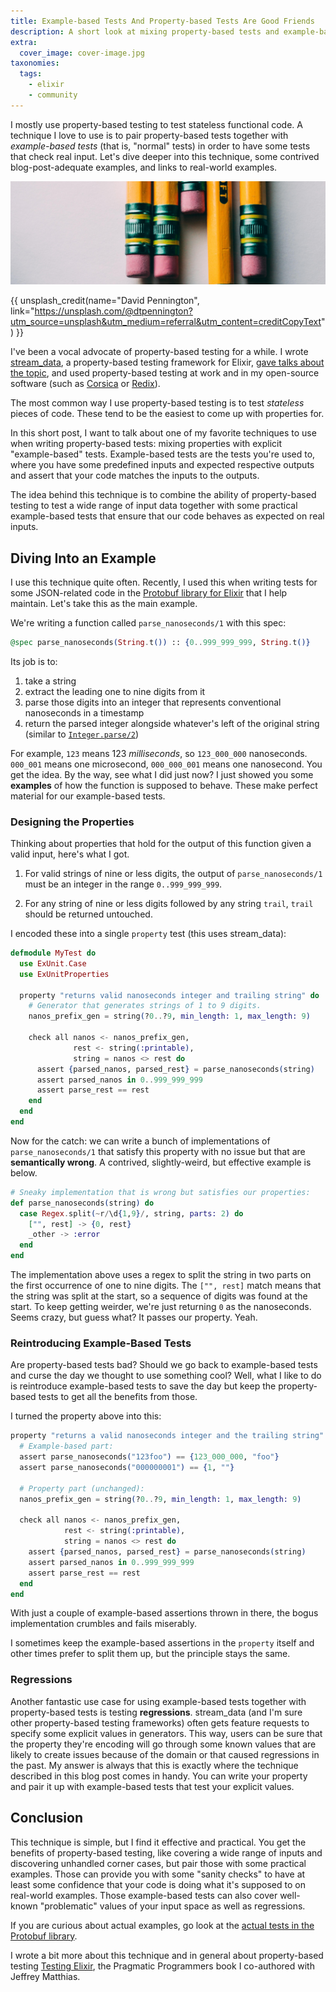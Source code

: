 ```yaml
---
title: Example-based Tests And Property-based Tests Are Good Friends
description: A short look at mixing property-based tests and example-based tests to get the best of both worlds.
extra:
  cover_image: cover-image.jpg
taxonomies:
  tags:
    - elixir
    - community
---
```


I mostly use property-based testing to test stateless functional code. A technique I love to use is to pair property-based tests together with *example-based tests* (that is, "normal" tests) in order to have some tests that check real input. Let's dive deeper into this technique, some contrived blog-post-adequate examples, and links to real-world examples.

<!-- more -->

![Cover image of just a bunch of pencils](cover-image.jpg)

{{ unsplash_credit(name="David Pennington", link="https://unsplash.com/@dtpennington?utm_source=unsplash&utm_medium=referral&utm_content=creditCopyText") }}

I've been a vocal advocate of property-based testing for a while. I wrote [stream_data][], a property-based testing framework for Elixir, [gave talks about the topic][my-talk], and used property-based testing at work and in my open-source software (such as [Corsica][corsica-properties] or [Redix][redix-properties]).

The most common way I use property-based testing is to test *stateless* pieces of code. These tend to be the easiest to come up with properties for.

In this short post, I want to talk about one of my favorite techniques to use when writing property-based tests: mixing properties with explicit "example-based" tests. Example-based tests are the tests you're used to, where you have some predefined inputs and expected respective outputs and assert that your code matches the inputs to the outputs.

The idea behind this technique is to combine the ability of property-based testing to test a wide range of input data together with some practical example-based tests that ensure that our code behaves as expected on real inputs.

## Diving Into an Example

I use this technique quite often. Recently, I used this when writing tests for some JSON-related code in the [Protobuf library for Elixir][elixir-protobuf] that I help maintain. Let's take this as the main example.

We're writing a function called `parse_nanoseconds/1` with this spec:

```elixir
@spec parse_nanoseconds(String.t()) :: {0..999_999_999, String.t()}
```

Its job is to:

  1. take a string
  1. extract the leading one to nine digits from it
  1. parse those digits into an integer that represents conventional nanoseconds in a timestamp
  1. return the parsed integer alongside whatever's left of the original string (similar to [`Integer.parse/2`][integer-parse])

  For example, `123` means 123 *milliseconds*, so `123_000_000` nanoseconds. `000_001` means one microsecond, `000_000_001` means one nanosecond. You get the idea. By the way, see what I did just now? I just showed you some **examples** of how the function is supposed to behave. These make perfect material for our example-based tests.

### Designing the Properties

Thinking about properties that hold for the output of this function given a valid input, here's what I got.

  1. For valid strings of nine or less digits, the output of `parse_nanoseconds/1` must be an integer in the range `0..999_999_999`.

  1. For any string of nine or less digits followed by any string `trail`, `trail` should be returned untouched.

I encoded these into a single `property` test (this uses stream_data):

```elixir
defmodule MyTest do
  use ExUnit.Case
  use ExUnitProperties

  property "returns valid nanoseconds integer and trailing string" do
    # Generator that generates strings of 1 to 9 digits.
    nanos_prefix_gen = string(?0..?9, min_length: 1, max_length: 9)

    check all nanos <- nanos_prefix_gen,
              rest <- string(:printable),
              string = nanos <> rest do
      assert {parsed_nanos, parsed_rest} = parse_nanoseconds(string)
      assert parsed_nanos in 0..999_999_999
      assert parse_rest == rest
    end
  end
end
```

Now for the catch: we can write a bunch of implementations of `parse_nanoseconds/1` that satisfy this property with no issue but that are **semantically wrong**. A contrived, slightly-weird, but effective example is below.

```elixir
# Sneaky implementation that is wrong but satisfies our properties:
def parse_nanoseconds(string) do
  case Regex.split(~r/\d{1,9}/, string, parts: 2) do
    ["", rest] -> {0, rest}
    _other -> :error
  end
end
```

The implementation above uses a regex to split the string in two parts on the first occurrence of one to nine digits. The `["", rest]` match means that the string was split at the start, so a sequence of digits was found at the start. To keep getting weirder, we're just returning `0` as the nanoseconds. Seems crazy, but guess what? It passes our property. Yeah.

### Reintroducing Example-Based Tests

Are property-based tests bad? Should we go back to example-based tests and curse the day we thought to use something cool? Well, what I like to do is reintroduce example-based tests to save the day but keep the property-based tests to get all the benefits from those.

I turned the property above into this:

```elixir
property "returns a valid nanoseconds integer and the trailing string" do
  # Example-based part:
  assert parse_nanoseconds("123foo") == {123_000_000, "foo"}
  assert parse_nanoseconds("000000001") == {1, ""}

  # Property part (unchanged):
  nanos_prefix_gen = string(?0..?9, min_length: 1, max_length: 9)

  check all nanos <- nanos_prefix_gen,
            rest <- string(:printable),
            string = nanos <> rest do
    assert {parsed_nanos, parsed_rest} = parse_nanoseconds(string)
    assert parsed_nanos in 0..999_999_999
    assert parse_rest == rest
  end
end
```

With just a couple of example-based assertions thrown in there, the bogus implementation crumbles and fails miserably.

I sometimes keep the example-based assertions in the `property` itself and other times prefer to split them up, but the principle stays the same.

### Regressions

Another fantastic use case for using example-based tests together with property-based tests is testing **regressions**. stream_data (and I'm sure other property-based testing frameworks) often gets feature requests to specify some explicit values in generators. This way, users can be sure that the property they're encoding will go through some known values that are likely to create issues because of the domain or that caused regressions in the past. My answer is always that this is exactly where the technique described in this blog post comes in handy. You can write your property and pair it up with example-based tests that test your explicit values.

## Conclusion

This technique is simple, but I find it effective and practical. You get the benefits of property-based testing, like covering a wide range of inputs and discovering unhandled corner cases, but pair those with some practical examples. Those can provide you with some "sanity checks" to have at least some confidence that your code is doing what it's supposed to on real-world examples. Those example-based tests can also cover well-known "problematic" values of your input space as well as regressions.

If you are curious about actual examples, go look at the [actual tests in the Protobuf library][actual-tests].

I wrote a bit more about this technique and in general about property-based testing [Testing Elixir][testing-elixir], the Pragmatic Programmers book I co-authored with Jeffrey Matthias.

[stream_data]: https://github.com/whatyouhide/stream_data
[my-talk]: https://www.youtube.com/watch?v=p84DMv8TQuo
[corsica-properties]: https://github.com/whatyouhide/corsica/blob/a4328f6bae1ccdaeb6d9fed14263c5c5a43540a6/test/properties_test.exs
[redix-properties]: https://github.com/whatyouhide/redix/blob/53216ab4ba96ceceb3e963faca02e2bf25abdb9a/test/redix/protocol_test.exs
[elixir-protobuf]: https://github.com/elixir-protobuf/protobuf
[integer-parse]: https://hexdocs.pm/elixir/Integer.html#parse/1
[actual-tests]: https://github.com/elixir-protobuf/protobuf/blob/00144b3a08aac7a38e3e9774a438dcc7da3d8bc7/test/protobuf/json/utils_test.exs
[testing-elixir]: https://pragprog.com/titles/lmelixir/testing-elixir/
